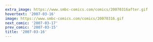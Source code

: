 ```yaml
---
extra_image: https://www.smbc-comics.com/comics/20070316after.gif
hovertext: '2007-03-16'
image: https://www.smbc-comics.com/comics/20070316.gif
next_comic: '2007-03-17'
prev_comic: '2007-03-15'
title: '2007-03-16'
---
```


